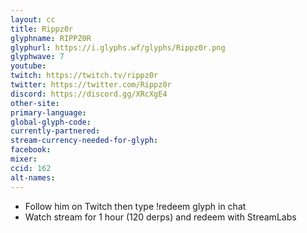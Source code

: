 ```yaml
---
layout: cc
title: Rippz0r
glyphname: RIPPZ0R
glyphurl: https://i.glyphs.wf/glyphs/Rippz0r.png
glyphwave: 7
youtube: 
twitch: https://twitch.tv/rippz0r
twitter: https://twitter.com/Rippz0r
discord: https://discord.gg/XRcXgE4
other-site: 
primary-language: 
global-glyph-code: 
currently-partnered: 
stream-currency-needed-for-glyph: 
facebook: 
mixer: 
ccid: 162
alt-names: 
---
```

* Follow him on Twitch then type !redeem glyph in chat
* Watch stream for 1 hour (120 derps) and redeem with StreamLabs
